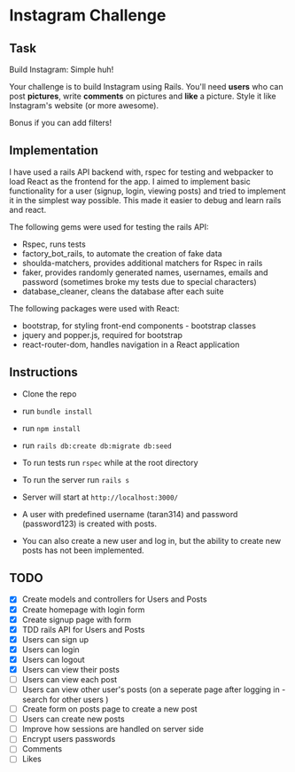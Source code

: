 Instagram Challenge
===================

## Task

Build Instagram: Simple huh!

Your challenge is to build Instagram using Rails. You'll need **users** who can post **pictures**, write **comments** on pictures and **like** a picture. Style it like Instagram's website (or more awesome).

Bonus if you can add filters!

## Implementation

I have used a rails API backend with, rspec for testing and webpacker to load React as the frontend for the app. 
I aimed to implement basic functionality for a user (signup, login, viewing posts) and tried to implement it in the simplest way possible.
This made it easier to debug and learn rails and react.

The following gems were used for testing the rails API:
- Rspec, runs tests
- factory_bot_rails, to automate the creation of fake data
- shoulda-matchers, provides additional matchers for Rspec in rails
- faker, provides randomly generated names, usernames, emails and password (sometimes broke my tests due to special characters)
- database_cleaner, cleans the database after each suite

The following packages were used with React:
- bootstrap, for styling front-end components - bootstrap classes
- jquery and popper.js, required for bootstrap
- react-router-dom, handles navigation in a React application

## Instructions

- Clone the repo
- run `bundle install`
- run `npm install`
- run `rails db:create db:migrate db:seed`
- To run tests run `rspec` while at the root directory
- To run the server run `rails s`
- Server will start at `http://localhost:3000/`

- A user with predefined username (taran314) and password (password123) is created with posts.
- You can also create a new user and log in, but the ability to create new posts has not been implemented.

TODO
------

- [x] Create models and controllers for Users and Posts
- [x] Create homepage with login form
- [x] Create signup page with form
- [x] TDD rails API for Users and Posts
- [x] Users can sign up
- [x] Users can login
- [x] Users can logout
- [x] Users can view their posts
- [ ] Users can view each post
- [ ] Users can view other user's posts (on a seperate page after logging in - search for other users )
- [ ] Create form on posts page to create a new post
- [ ] Users can create new posts
- [ ] Improve how sessions are handled on server side
- [ ] Encrypt users passwords
- [ ] Comments
- [ ] Likes
